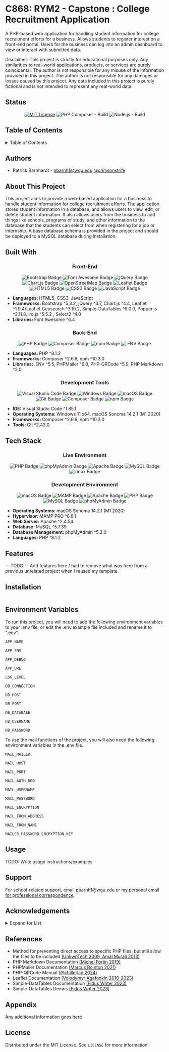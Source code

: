 
# C868: RYM2 - Capstone : College Recruitment Application

A PHP-based web application for handling student information for college recruitment efforts for a business.  Allows students to register interest on a front-end portal. Users for the business can log into an admin dashboard to view or interact with submitted data.

Disclaimer: This project is strictly for educational purposes only.  Any similarities to real-world applications, products, or services are purely coincidental.  The author is not responsible for any misuse of the information provided in this project. The author is not responsible for any damages or losses caused by this project. Any data included in this project is purely fictional and is not intended to represent any real-world data.

## Status

<div align="center">

[![MIT License](https://img.shields.io/badge/License-MIT-green.svg)](./LICENSE)
![PHP Composer - Build](https://github.com/crimsonstrife/rym2/actions/workflows/php.yml/badge.svg)
![Node.js - Build](https://github.com/crimsonstrife/rym2/actions/workflows/node.js.yml/badge.svg)

</div>

## Table of Contents

<details>

<summary>Table of Contents</summary>

- [C868: RYM2 - Capstone : College Recruitment Application](#c868-rym2---capstone--college-recruitment-application)
  - [Status](#status)
  - [Table of Contents](#table-of-contents)
  - [Authors](#authors)
  - [About This Project](#about-this-project)
  - [Built With](#built-with)
    - [Front-End](#front-end)
    - [Back-End](#back-end)
    - [Development Tools](#development-tools)
  - [Tech Stack](#tech-stack)
    - [Live Environment](#live-environment)
    - [Development Environment](#development-environment)
  - [Features](#features)
  - [Installation](#installation)
  - [Environment Variables](#environment-variables)
  - [Usage](#usage)
  - [Support](#support)
  - [Acknowledgements](#acknowledgements)
  - [References](#references)
  - [Appendix](#appendix)
  - [License](#license)

</details>

## Authors

- Patrick Barnhardt - [pbarnh1@wgu.edu](mailto:pbarnh1@wgu.edu) [@crimsonstrife](https://www.github.com/crimsonstrife)

## About This Project

This project aims to provide a web-based application for a business to handle student information for college recruitment efforts.  The application stores student information in a database, and allows users to view, edit, or delete student information.  It also allows users from the business to add things like schools, programs of study, and other information to the database that the students can select from when registering for a job or internship.  A base database schema is provided in the project and should be deployed to a MySQL database during installation.

## Built With

<div align="center">

### Front-End

![Bootstrap Badge](https://img.shields.io/badge/Bootstrap-7952B3?logo=bootstrap&logoColor=fff&style=for-the-badge)
![Font Awesome Badge](https://img.shields.io/badge/Font%20Awesome-528DD7?logo=fontawesome&logoColor=fff&style=for-the-badge)
![jQuery Badge](https://img.shields.io/badge/jQuery-0769AD?logo=jquery&logoColor=fff&style=for-the-badge)
![Chart.js Badge](https://img.shields.io/badge/Chart.js-FF6384?logo=chartdotjs&logoColor=fff&style=for-the-badge)
![OpenStreetMap Badge](https://img.shields.io/badge/OpenStreetMap-7EBC6F?logo=openstreetmap&logoColor=fff&style=for-the-badge)
![Leaflet Badge](https://img.shields.io/badge/Leaflet-199900?logo=leaflet&logoColor=fff&style=for-the-badge)
![HTML5 Badge](https://img.shields.io/badge/HTML5-E34F26?logo=html5&logoColor=fff&style=for-the-badge)
![CSS3 Badge](https://img.shields.io/badge/CSS3-1572B6?logo=css3&logoColor=fff&style=for-the-badge)
![JavaScript Badge](https://img.shields.io/badge/JavaScript-F7DF1E?logo=javascript&logoColor=000&style=for-the-badge)

<div align="left">

- <b>Languages: </b> HTML5, CSS3, JavaScript
- <b>Frameworks: </b> Bootstrap ^5.3.2, jQuery ^3.7, Chart.js ^4.4, Leaflet ^1.9.4/Leaflet Geosearch ^3.10.2, Simple-DataTables ^9.0.0, Popper.js ^2.11.8, iro.js ^5.5.2 , Select2 ^4.0
- <b>Libraries: </b> Font Awesome ^6.4

</div>

### Back-End

![PHP Badge](https://img.shields.io/badge/PHP-777BB4?logo=php&logoColor=fff&style=for-the-badge)
![Composer Badge](https://img.shields.io/badge/Composer-885630?logo=composer&logoColor=fff&style=for-the-badge)
![npm Badge](https://img.shields.io/badge/npm-CB3837?logo=npm&logoColor=fff&style=for-the-badge)
![.ENV Badge](https://img.shields.io/badge/.ENV-ECD53F?logo=dotenv&logoColor=000&style=for-the-badge)

<div align="left">

- <b>Languages: </b> PHP ^8.1.2
- <b>Frameworks: </b> Composer ^2.6.6, npm ^10.3.0
- <b>Libraries: </b> .ENV ^5.5, PHPMailer ^6.8, PHP-QRCode ^5.0, PHP Markdown ^2.0

</div>

</div>

<div align="center">

### Development Tools

![Visual Studio Code Badge](https://img.shields.io/badge/Visual%20Studio%20Code-007ACC?logo=visualstudiocode&logoColor=fff&style=for-the-badge)
![Windows Badge](https://img.shields.io/badge/Windows-0078D4?logo=windows&logoColor=fff&style=for-the-badge)
![macOS Badge](https://img.shields.io/badge/macOS-000?logo=macos&logoColor=fff&style=for-the-badge)
![Git Badge](https://img.shields.io/badge/Git-F05032?logo=git&logoColor=fff&style=for-the-badge)
![Composer Badge](https://img.shields.io/badge/Composer-885630?logo=composer&logoColor=fff&style=for-the-badge)
![npm Badge](https://img.shields.io/badge/npm-CB3837?logo=npm&logoColor=fff&style=for-the-badge)

<div align="left">

- <b>IDE: </b> Visual Studio Code ^1.85.1
- <b>Operating Systems: </b> Windows 11 x64, macOS Sonoma 14.2.1 (M1 2020)
- <b>Frameworks: </b> Composer ^2.6.6, npm ^10.3.0
- <b>Tools: </b> Git ^2.43.0

</div>

</div>

## Tech Stack

<div align="center">

### Live Environment

![PHP Badge](https://img.shields.io/badge/PHP-777BB4?logo=php&logoColor=fff&style=for-the-badge)
![phpMyAdmin Badge](https://img.shields.io/badge/phpMyAdmin-6C78AF?logo=phpmyadmin&logoColor=fff&style=for-the-badge)
![Apache Badge](https://img.shields.io/badge/Apache-D22128?logo=apache&logoColor=fff&style=for-the-badge)
![MySQL Badge](https://img.shields.io/badge/MySQL-4479A1?logo=mysql&logoColor=fff&style=for-the-badge)
![Linux Badge](https://img.shields.io/badge/Linux-FCC624?logo=linux&logoColor=000&style=for-the-badge)

</div>

<div align="center">

### Development Environment

![macOS Badge](https://img.shields.io/badge/macOS-000?logo=macos&logoColor=fff&style=for-the-badge)
![MAMP Badge](https://img.shields.io/badge/MAMP-02749C?logo=mamp&logoColor=fff&style=for-the-badge)
![Apache Badge](https://img.shields.io/badge/Apache-D22128?logo=apache&logoColor=fff&style=for-the-badge)
![PHP Badge](https://img.shields.io/badge/PHP-777BB4?logo=php&logoColor=fff&style=for-the-badge)
![MySQL Badge](https://img.shields.io/badge/MySQL-4479A1?logo=mysql&logoColor=fff&style=for-the-badge)
![phpMyAdmin Badge](https://img.shields.io/badge/phpMyAdmin-6C78AF?logo=phpmyadmin&logoColor=fff&style=for-the-badge)

<div align="left">

- <b>Operating Systems: </b> macOS Sonoma 14.2.1 (M1 2020)
- <b>Hypervisor: </b> MAMP PRO ^6.8.1
- <b>Web Server: </b> Apache ^2.4.54
- <b>Database: </b> MySQL ^5.7.39
- <b>Database Management: </b> phpMyAdmin ^5.2.0
- <b>Languages: </b> PHP ^8.1.2

</div>

</div>

## Features

-- TODO -- Add features here / had to remove what was here from a previous unrelated project when I reused my template.

## Installation

```bash

```

## Environment Variables

To run this project, you will need to add the following environment variables to your .env file, or edit the .env.example file included and rename it to ".env".

`APP_NAME`

`APP_ENV`

`APP_DEBUG`

`APP_URL`

`LOG_LEVEL`

`DB_CONNECTION`

`DB_HOST`

`DB_PORT`

`DB_DATABASE`

`DB_USERNAME`

`DB_PASSWORD`

To use the mail functions of the project, you will also need the following environment variables in the .env file.

`MAIL_MAILER`

`MAIL_HOST`

`MAIL_PORT`

`MAIL_AUTH_REQ`

`MAIL_USERNAME`

`MAIL_PASSWORD`

`MAIL_ENCRYPTION`

`MAIL_FROM_ADDRESS`

`MAIL_FROM_NAME`

`MAILER_PASSWORD_ENCRYPTION_KEY`

## Usage

TODO: Write usage instructions/examples

## Support

For school-related support, email [pbarnh1@wgu.edu](mailto:pbarnh1@wgu.edu) or [my personal email for professional correspondence](contact@patrickbarnhardt.info).

## Acknowledgements

<details>

<summary>Expand for List</summary>

- [Font Awesome](https://fontawesome.com/)
- [Bootstrap](https://getbootstrap.com/)
- [Chart.js](https://www.chartjs.org/)
- [Leaflet](https://leafletjs.com/)
- [OpenStreetMap](https://www.openstreetmap.org/)
- [jQuery](https://jquery.com/)
- [PHP](https://www.php.net/)
- [Composer](https://getcomposer.org/)
- [npm](https://www.npmjs.com/)
- [Visual Studio Code](https://code.visualstudio.com/)
- [GitHub](https://www.github.com/)
- [Git](https://git-scm.com/)
- [MAMP](https://www.mamp.info/)
- [phpMyAdmin](https://www.phpmyadmin.net/)
- [Apache](https://httpd.apache.org/)
- [MySQL](https://www.mysql.com/)
- [PHP Markdown](https://github.com/michelf/php-markdown)
- [PHPMailer](https://github.com/PHPMailer/PHPMailer)
- [PHP-QRCode](https://github.com/chillerlan/php-qrcode)
- [Simple-DataTables](https://github.com/fiduswriter/simple-datatables)
- [Popper.js](https://popper.js.org/)
- [iro.js](https://iro.js.org/)
- [Select2](https://select2.org/)

</details>

## References

- Method for preventing direct access to specific PHP files, but still allow the files to be included [(UnkwnTech 2009, Amal Murali 2013)](https://stackoverflow.com/questions/409496/prevent-direct-access-to-a-php-include-file/409515#409515)
- PHP Markdown Documentation [(Michel Fortin 2019)](https://michelf.ca/projects/php-markdown/)
- PHPMailer Documentation [(Marcus Bointon 2021)](https://phpmailer.github.io/PHPMailer/)
- PHP-QRCode Manual [(@chillerlan 2024)](https://php-qrcode.readthedocs.io/en/main/)
- Leaflet Documentation [(Volodymyr Agafonkin 2010-2023)](https://leafletjs.com/reference.html)
- Simple-DataTables Documentation [(Fidus Writer 2023)](https://fiduswriter.github.io/simple-datatables/documentation/)
- Simple-DataTables Demos [(Fidus Writer 2023)](https://fiduswriter.github.io/simple-datatables/demos/)

## Appendix

Any additional information goes here

## License

Distributed under the MIT License. See `LICENSE` for more information.
